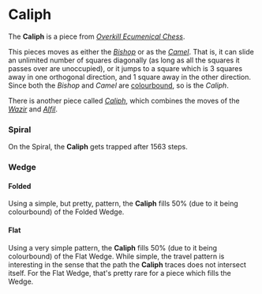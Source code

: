 # Caliph

The **Caliph** is a piece from [*Overkill Ecumenical
Chess*](#chess-v:rules/overkill-ecumenical-chess).

This pieces moves as either the [*Bishop*](bishop.html) or as
the [*Camel*](camel.html). That is, it can slide an unlimited
number of squares diagonally (as long as all the squares it passes
over are unoccupied), or it jumps to a square which is 3 squares
away in one orthogonal direction, and 1 square away in the
other direction. Since both the *Bishop* and *Camel* are 
[colourbound](#wiki:Glossary_of_chess#Colorbound), so is the
*Caliph*.

There is another piece called [*Caliph*](caliph.html), which
combines the moves of the [*Wazir*](wazir.html) and [*Alfil*](alfil.html).


### Spiral

On the Spiral, the **Caliph** gets trapped after 1563 steps.

### Wedge

#### Folded

Using a simple, but pretty, pattern, the **Caliph** fills 50% 
(due to it being colourbound) of the Folded Wedge.

#### Flat

Using a very simple pattern, the **Caliph** fills 50% (due to it
being colourbound) of the Flat Wedge. While simple, the travel pattern
is interesting in the sense that the path the **Caliph** traces
does not intersect itself. For the Flat Wedge, that's pretty rare
for a piece which fills the Wedge.
